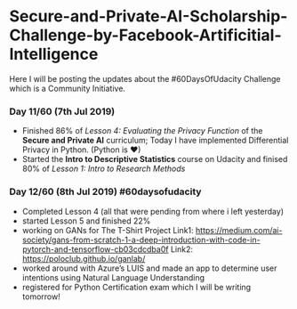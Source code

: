 # Secure-and-Private-AI-Scholarship-Challenge-by-Facebook-Artificitial-Intelligence
 Here I will be posting the updates about the #60DaysOfUdacity Challenge which is a Community Initiative. 


### Day 11/60 (7th Jul 2019)
- Finished 86% of *Lesson 4: Evaluating the Privacy Function* of the **Secure and Private AI** curriculum; Today I have implemented Differential Privacy in Python. (Python is ❤)
- Started the **Intro to Descriptive Statistics** course on Udacity and finised 80% of *Lesson 1: Intro to Research Methods* 

### Day 12/60 (8th Jul 2019) #60daysofudacity 
- Completed Lesson 4 (all that were pending from where i left yesterday)
- started Lesson 5 and finished 22%
- working on GANs for The T-Shirt Project
Link1: https://medium.com/ai-society/gans-from-scratch-1-a-deep-introduction-with-code-in-pytorch-and-tensorflow-cb03cdcdba0f
Link2: https://poloclub.github.io/ganlab/
- worked around with Azure’s LUIS and made an app to determine user intentions using Natural Language Understanding
- registered for Python Certification exam which I will be writing tomorrow!
